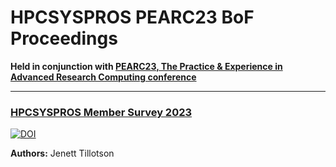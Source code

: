 # HPCSYSPROS PEARC23 BoF Proceedings

**Held in conjunction with [PEARC23, The Practice & Experience in Advanced Research Computing conference](https://pearc.acm.org/pearc23/)**

---

### [HPCSYSPROS Member Survey 2023 ](https://zenodo.org/record/8349359)

[![DOI](https://zenodo.org/badge/DOI/10.5281/zenodo.8349359.svg)](https://doi.org/10.5281/zenodo.8349359)

**Authors:** Jenett Tillotson
